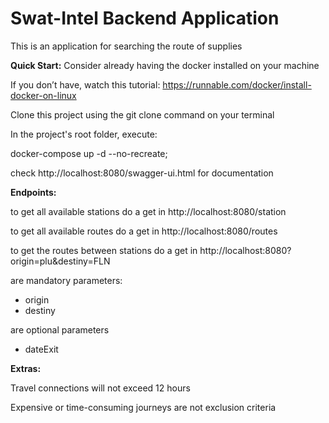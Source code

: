 # Swat-Intel Backend Application
This is an application for searching the route of supplies

**Quick Start:**
Consider already having the docker installed on your machine

If you don’t have, watch this tutorial: https://runnable.com/docker/install-docker-on-linux

Clone this project using the git clone command on your terminal

In the project's root folder, execute:

docker-compose up -d --no-recreate;

check http://localhost:8080/swagger-ui.html for documentation

**Endpoints:**

to get all available stations do a get in http://localhost:8080/station

to get all available routes do a get in http://localhost:8080/routes

to get the routes between stations do a get in http://localhost:8080?origin=plu&destiny=FLN

are mandatory parameters:

- origin
- destiny

are optional parameters

- dateExit

**Extras:**

Travel connections will not exceed 12 hours

Expensive or time-consuming journeys are not exclusion criteria
